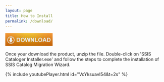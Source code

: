 ```yaml
---
layout: page
title: How to Install
permalink: /download/
---
```



[<img src="media/Download.PNG" width="150">](https://azureops.org/product/ssis-catalog-migration-wizard-pro/)

Once your download the product, unzip the file. Double-click on 'SSIS Cataloger Installer.exe' and follow the steps to complete the installation of SSIS Catalog Migration Wizard.

{% include youtubePlayer.html id="VcYksuavI54&t=2s" %}
